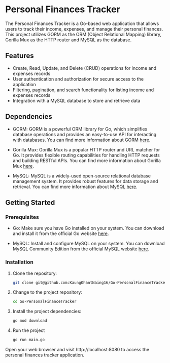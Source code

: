 # Personal Finances Tracker

The Personal Finances Tracker is a Go-based web application that allows users to track their income, expenses, and manage their personal finances. This project utilizes GORM as the ORM (Object Relational Mapping) library, Gorilla Mux as the HTTP router and MySQL as the database.

## Features

- Create, Read, Update, and Delete (CRUD) operations for income and expenses records
- User authentication and authorization for secure access to the application
- Filtering, pagination, and search functionality for listing income and expenses records
- Integration with a MySQL database to store and retrieve data

## Dependencies

- GORM: GORM is a powerful ORM library for Go, which simplifies database operations and provides an easy-to-use API for interacting with databases. You can find more information about GORM [here](https://gorm.io/).

- Gorilla Mux: Gorilla Mux is a popular HTTP router and URL matcher for Go. It provides flexible routing capabilities for handling HTTP requests and building RESTful APIs. You can find more information about Gorilla Mux [here](https://github.com/gorilla/mux).

- MySQL: MySQL is a widely-used open-source relational database management system. It provides robust features for data storage and retrieval. You can find more information about MySQL [here](https://www.mysql.com/).

## Getting Started

### Prerequisites

- Go: Make sure you have Go installed on your system. You can download and install it from the official Go website [here](https://golang.org/dl/).

- MySQL: Install and configure MySQL on your system. You can download MySQL Community Edition from the official MySQL website [here](https://dev.mysql.com/downloads/installer/).

### Installation

1. Clone the repository:

    ```bash
    git clone git@github.com:KaungKhantNaing16/Go-PersonalFinanceTracker.git

2. Change to the project repository:

    ```bash
    cd Go-PersonalFinanceTracker

3. Install the project dependencies:

    ```bash
    go mod download

4. Run the project

    ```bash
    go run main.go

Open your web browser and visit http://localhost:8080 to access the personal finances tracker application.


